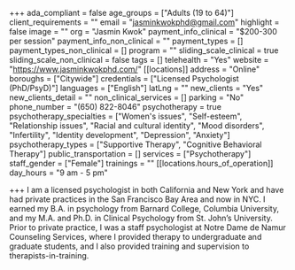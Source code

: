 +++
ada_compliant = false
age_groups = ["Adults (19 to 64)"]
client_requirements = ""
email = "jasminkwokphd@gmail.com"
highlight = false
image = ""
org = "Jasmin Kwok"
payment_info_clinical = "$200-300 per session"
payment_info_non_clinical = ""
payment_types = []
payment_types_non_clinical = []
program = ""
sliding_scale_clinical = true
sliding_scale_non_clinical = false
tags = []
telehealth = "Yes"
website = "https://www.jasminkwokphd.com/"
[[locations]]
address = "Online"
boroughs = ["Citywide"]
credentials = ["Licensed Psychologist (PhD/PsyD)"]
languages = ["English"]
latLng = ""
new_clients = "Yes"
new_clients_detail = ""
non_clinical_services = []
parking = "No"
phone_number = "(650) 822-8046"
psychotherapy = true
psychotherapy_specialties = ["Women's issues", "Self-esteem", "Relationship issues", "Racial and cultural identity", "Mood disorders", "Infertility", "Identity development", "Depression", "Anxiety"]
psychotherapy_types = ["Supportive Therapy", "Cognitive Behavioral Therapy"]
public_transportation = []
services = ["Psychotherapy"]
staff_gender = ["Female"]
trainings = ""
[[locations.hours_of_operation]]
day_hours = "9 am - 5 pm"

+++
I am a licensed psychologist in both California and New York and have had private practices in the San Francisco Bay Area and now in NYC. I earned my B.A. in psychology from Barnard College, Columbia University, and my M.A. and Ph.D. in Clinical Psychology from St. John’s University. Prior to private practice, I was a staff psychologist at Notre Dame de Namur Counseling Services, where I provided therapy to undergraduate and graduate students, and I also provided training and supervision to therapists-in-training.